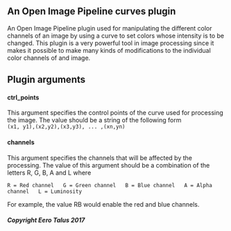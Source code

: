 ## An Open Image Pipeline curves plugin

An Open Image Pipeline plugin used for manipulating the different color
channels of an image by using a curve to set colors whose intensity is
to be changed. This plugin is a very powerful tool in image processing
since it makes it possible to make many kinds of modifications to the
individual color channels of and image.

## Plugin arguments

#### ctrl_points
  This argument specifies the control points of the curve used for
  processing the image. The value should be a string of the following
  form  
  `(x1, y1),(x2,y2),(x3,y3), ... ,(xn,yn)`

#### channels
  This argument specifies the channels that will be affected by the
  processing. The value of this argument should be a combination of
  the letters R, G, B, A and L where  

  
  `R = Red channel  
  G = Green channel  
  B = Blue channel  
  A = Alpha channel  
  L = Luminosity`
  

  For example, the value RB would enable the red and blue channels. 

##### Copyright Eero Talus 2017
